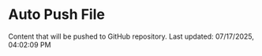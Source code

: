 # Auto Push File

Content that will be pushed to GitHub repository.
Last updated: 07/17/2025, 04:02:09 PM